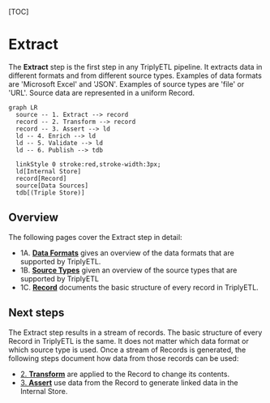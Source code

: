 [TOC]

# Extract

The **Extract** step is the first step in any TriplyETL pipeline.  It extracts data in different formats and from different source types.  Examples of data formats are 'Microsoft Excel' and 'JSON'.  Examples of source types are 'file' or 'URL'.  Source data are represented in a uniform Record.

```mermaid
graph LR
  source -- 1. Extract --> record
  record -- 2. Transform --> record
  record -- 3. Assert --> ld
  ld -- 4. Enrich --> ld
  ld -- 5. Validate --> ld
  ld -- 6. Publish --> tdb

  linkStyle 0 stroke:red,stroke-width:3px;
  ld[Internal Store]
  record[Record]
  source[Data Sources]
  tdb[(Triple Store)]
```

## Overview

The following pages cover the Extract step in detail:

- 1A. [**Data Formats**](/triply-etl/extract/formats) gives an overview of the data formats that are supported by TriplyETL.
- 1B. [**Source Types**](/triply-etl/extract/types) given an overview of the source types that are supported by TriplyETL
- 1C. [**Record**](/triply-etl/extract/record) documents the basic structure of every record in TriplyETL.

## Next steps

The Extract step results in a stream of records.  The basic structure of every Record in TriplyETL is the same.  It does not matter which data format or which source type is used.  Once a stream of Records is generated, the following steps document how data from those records can be used:

- [2. **Transform**](/triply-etl/transform) are applied to the Record to change its contents.
- [3. **Assert**](/triply-etl/assert) use data from the Record to generate linked data in the Internal Store.
